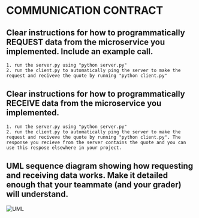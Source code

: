 # COMMUNICATION CONTRACT

## Clear instructions for how to programmatically REQUEST data from the microservice you implemented. Include an example call.
    1. run the server.py using "python server.py"
    2. run the client.py to automatically ping the server to make the request and reciveve the quote by running "python client.py"

## Clear instructions for how to programmatically RECEIVE data from the microservice you implemented.
    1. run the server.py using "python server.py"
    2. run the client.py to automatically ping the server to make the request and reciveve the quote by running "python client.py". The response you recieve from the server contains the quote and you can use this respose elsewhere in your project.

## UML sequence diagram showing how requesting and receiving data works. Make it detailed enough that your teammate (and your grader) will understand.

![UML](https://utfs.io/f/9d9cb1e5-d401-4f41-b957-5284206cac2a-2hg4.png)
